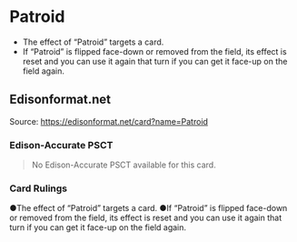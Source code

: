 # Patroid

*   The effect of “Patroid” targets a card.
*   If “Patroid” is flipped face-down or removed from the field, its effect is reset and you can use it again that turn if you can get it face-up on the field again.

## Edisonformat.net

Source: https://edisonformat.net/card?name=Patroid

### Edison-Accurate PSCT

> No Edison-Accurate PSCT available for this card.

### Card Rulings

●The effect of “Patroid” targets a card.
●If “Patroid” is flipped face-down or removed from the field, its effect is reset and you can use it again that turn if you can get it face-up on the field again.
            